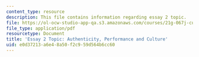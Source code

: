 ```yaml
---
content_type: resource
description: This file contains information regarding essay 2 topic.
file: https://ol-ocw-studio-app-qa.s3.amazonaws.com/courses/21g-067j-cultural-performances-of-asia-fall-2005/e0d37213a6e48a50f2c959d564b6cc60_MIT21G_067JF05_essay2auth.pdf
file_type: application/pdf
resourcetype: Document
title: 'Essay 2 Topic: Authenticity, Performance and Culture'
uid: e0d37213-a6e4-8a50-f2c9-59d564b6cc60
---
```

